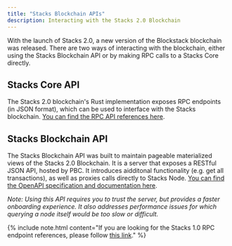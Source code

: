 ```yaml
---
title: "Stacks Blockchain APIs"
description: Interacting with the Stacks 2.0 Blockchain
---
```


With the launch of Stacks 2.0, a new version of the Blockstack blockchain was released. There are two ways of interacting with the blockchain, either using the Stacks Blockchain API or by making RPC calls to a Stacks Core directly.

## Stacks Core API
The Stacks 2.0 blockchain's Rust implementation exposes RPC endpoints (in JSON format), which can be used to interface with the Stacks blockchain. [You can find the RPC API references here](https://docs.blockstack.org/core/smart/rpc-api.html).

## Stacks Blockchain API
The Stacks Blockchain API was built to maintain pageable materialized views of the Stacks 2.0 Blockchain. It is a server that exposes a RESTful JSON API, hosted by PBC. It introduces aidditonal functionality (e.g. get all transactions), as well as proxies calls directly to Stacks Node. [You can find the OpenAPI specification and documentation here](https://blockstack.github.io/stacks-blockchain-sidecar/).

*Note: Using this API requires you to trust the server, but provides a faster onboarding experience. It also addresses performance issues for which querying a node itself would be too slow or difficult.*

{% include note.html content="If you are looking for the Stacks 1.0 RPC endpoint references, please follow [this link](https://core.blockstack.org/)." %}
